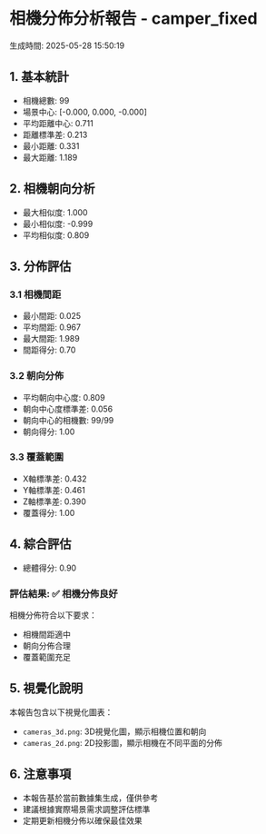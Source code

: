 # 相機分佈分析報告 - camper_fixed

生成時間: 2025-05-28 15:50:19

## 1. 基本統計

- 相機總數: 99
- 場景中心: [-0.000, 0.000, -0.000]
- 平均距離中心: 0.711
- 距離標準差: 0.213
- 最小距離: 0.331
- 最大距離: 1.189

## 2. 相機朝向分析

- 最大相似度: 1.000
- 最小相似度: -0.999
- 平均相似度: 0.809

## 3. 分佈評估

### 3.1 相機間距

- 最小間距: 0.025
- 平均間距: 0.967
- 最大間距: 1.989
- 間距得分: 0.70

### 3.2 朝向分佈

- 平均朝向中心度: 0.809
- 朝向中心度標準差: 0.056
- 朝向中心的相機數: 99/99
- 朝向得分: 1.00

### 3.3 覆蓋範圍

- X軸標準差: 0.432
- Y軸標準差: 0.461
- Z軸標準差: 0.390
- 覆蓋得分: 1.00

## 4. 綜合評估

- 總體得分: 0.90

### 評估結果: ✅ 相機分佈良好

相機分佈符合以下要求：
- 相機間距適中
- 朝向分佈合理
- 覆蓋範圍充足

## 5. 視覺化說明

本報告包含以下視覺化圖表：
- `cameras_3d.png`: 3D視覺化圖，顯示相機位置和朝向
- `cameras_2d.png`: 2D投影圖，顯示相機在不同平面的分佈

## 6. 注意事項

- 本報告基於當前數據集生成，僅供參考
- 建議根據實際場景需求調整評估標準
- 定期更新相機分佈以確保最佳效果
